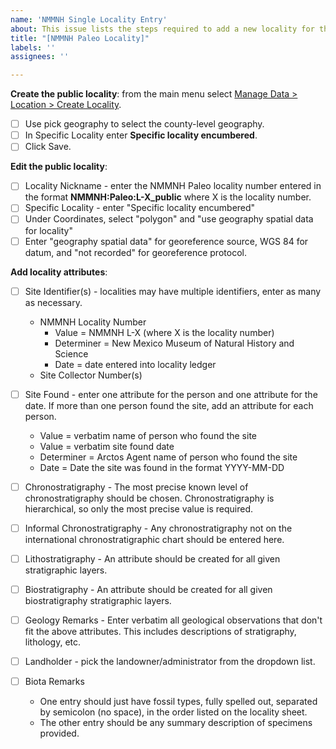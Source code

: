 ```yaml
---
name: 'NMMNH Single Locality Entry'
about: This issue lists the steps required to add a new locality for the New Mexico Museum of Natural History and Science Paleontology Collection
title: "[NMMNH Paleo Locality]"
labels: ''
assignees: ''

---
```


**Create the public locality**: from the main menu select [Manage Data > Location > Create Locality](https://arctos.database.museum/Locality.cfm?action=newLocality).
 - [ ] Use pick geography to select the county-level geography.
 - [ ] In Specific Locality enter **Specific locality encumbered**.
 - [ ] Click Save.

**Edit the public locality**:
 - [ ] Locality Nickname - enter the NMMNH Paleo locality number entered in the format **NMMNH:Paleo:L-X_public** where X is the locality number.
 - [ ] Specific Locality - enter "Specific locality encumbered"
 - [ ] Under Coordinates, select "polygon" and "use geography spatial data for locality"
 - [ ] Enter "geography spatial data" for georeference source, WGS 84 for datum, and "not recorded" for georeference protocol.

**Add locality attributes**:
 - [ ] Site Identifier(s) - localities may have multiple identifiers, enter as many as necessary.
     - NMMNH Locality Number
       - Value = NMMNH L-X (where X is the locality number)
       - Determiner = New Mexico Museum of Natural History and Science
       - Date = date entered into locality ledger
     - Site Collector Number(s)
 
- [ ] Site Found - enter one attribute for the person and one attribute for the date. If more than one person found the site, add an attribute for each person. 
     - Value = verbatim name of person who found the site
     - Value = verbatim site found date
     - Determiner = Arctos Agent name of person who found the site
     - Date = Date the site was found in the format YYYY-MM-DD
 
- [ ] Chronostratigraphy - The most precise known level of chronostratigraphy should be chosen. Chronostratigraphy is hierarchical, so only the most precise value is required.

- [ ] Informal Chronostratigraphy - Any chronostratigraphy not on the international chronostratigraphic chart should be entered here.
 
- [ ] Lithostratigraphy - An attribute should be created for all given stratigraphic layers.
 
- [ ] Biostratigraphy - An attribute should be created for all given biostratigraphy stratigraphic layers.

- [ ] Geology Remarks - Enter verbatim all geological observations that don't fit the above attributes. This includes descriptions of stratigraphy, lithology, etc.

- [ ] Landholder - pick the landowner/administrator from the dropdown list.

- [ ] Biota Remarks
    - One entry should just have fossil types, fully spelled out, separated by semicolon (no space), in the order listed on the locality sheet.
    - The other entry should be any summary description of specimens provided.
